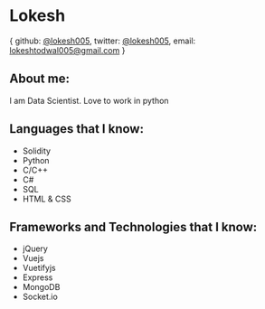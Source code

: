 # Lokesh

{ github: [@lokesh005](https://github.com/lokesh005),
  twitter: [@lokesh005](https://github.com/lokesh005),
  email: lokeshtodwal005@gmail.com
}

## About me:

I am Data Scientist. Love to work in python
## Languages that I know:

- Solidity
- Python
- C/C++
- C#
- SQL
- HTML & CSS


## Frameworks and Technologies that I know:

- jQuery
- Vuejs
- Vuetifyjs
- Express
- MongoDB
- Socket.io
